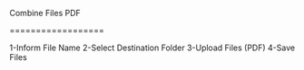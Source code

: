 Combine Files PDF

==================

1-Inform File Name
2-Select Destination Folder
3-Upload Files (PDF)
4-Save Files
